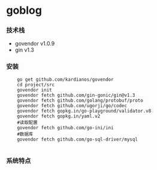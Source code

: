 # goblog

### 技术栈

* govendor v1.0.9
* gin v1.3

### 安装
```
    go get github.com/kardianos/govendor
    cd project/src
    govendor init
    govendor fetch github.com/gin-gonic/gin@v1.3
    govendor fetch github.com/golang/protobuf/proto
    govendor fetch github.com/ugorji/go/codec
    govendor fetch gopkg.in/go-playground/validator.v8
    govendor fetch gopkg.in/yaml.v2
    #读取配置
    govendor fetch github.com/go-ini/ini
    #数据库
    govendor fetch github.com/go-sql-driver/mysql
  
```


### 系统特点


